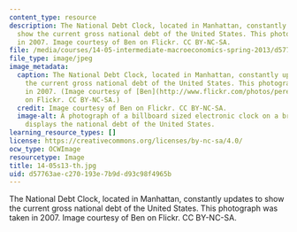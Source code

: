```yaml
---
content_type: resource
description: The National Debt Clock, located in Manhattan, constantly updates to
  show the current gross national debt of the United States. This photograph was taken
  in 2007. Image courtesy of Ben on Flickr. CC BY-NC-SA.
file: /media/courses/14-05-intermediate-macroeconomics-spring-2013/d57763aec270193e7b9dd93c98f4965b_14-05s13-th.jpg
file_type: image/jpeg
image_metadata:
  caption: The National Debt Clock, located in Manhattan, constantly updates to show
    the current gross national debt of the United States. This photograph was taken
    in 2007. (Image courtesy of [Ben](http://www.flickr.com/photos/peregrinari/1662689766/)
    on Flickr. CC BY-NC-SA.)
  credit: Image courtesy of Ben on Flickr. CC BY-NC-SA.
  image-alt: A photograph of a billboard sized electronic clock on a brick wall that
    displays the national debt of the United States.
learning_resource_types: []
license: https://creativecommons.org/licenses/by-nc-sa/4.0/
ocw_type: OCWImage
resourcetype: Image
title: 14-05s13-th.jpg
uid: d57763ae-c270-193e-7b9d-d93c98f4965b
---
```

The National Debt Clock, located in Manhattan, constantly updates to show the current gross national debt of the United States. This photograph was taken in 2007. Image courtesy of Ben on Flickr. CC BY-NC-SA.